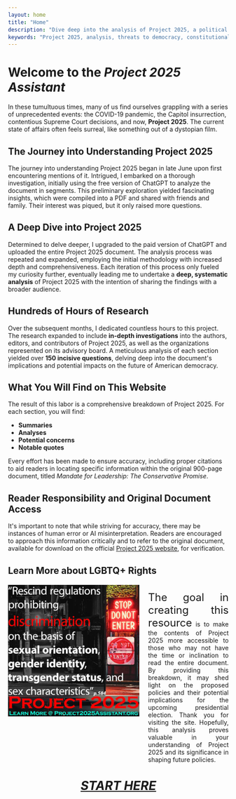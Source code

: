 ```yaml
---
layout: home
title: "Home"
description: "Dive deep into the analysis of Project 2025, a political document threatening American democracy, freedom, and constitutional rights. Understand its potential risks and impacts on the upcoming election and learn how it could reshape the future of the U.S."
keywords: "Project 2025, analysis, threats to democracy, constitutional rights, freedom, upcoming election, political risks, U.S. Constitution, government reform"
---
```


# Welcome to the *Project 2025 Assistant*

In these tumultuous times, many of us find ourselves grappling with a series of unprecedented events: the COVID-19 pandemic, the Capitol insurrection, contentious Supreme Court decisions, and now, **Project 2025**. The current state of affairs often feels surreal, like something out of a dystopian film.

## The Journey into Understanding Project 2025

The journey into understanding Project 2025 began in late June upon first encountering mentions of it. Intrigued, I embarked on a thorough investigation, initially using the free version of ChatGPT to analyze the document in segments. This preliminary exploration yielded fascinating insights, which were compiled into a PDF and shared with friends and family. Their interest was piqued, but it only raised more questions.

## A Deep Dive into Project 2025

Determined to delve deeper, I upgraded to the paid version of ChatGPT and uploaded the entire Project 2025 document. The analysis process was repeated and expanded, employing the initial methodology with increased depth and comprehensiveness. Each iteration of this process only fueled my curiosity further, eventually leading me to undertake a **deep, systematic analysis** of Project 2025 with the intention of sharing the findings with a broader audience.

## Hundreds of Hours of Research

Over the subsequent months, I dedicated countless hours to this project. The research expanded to include **in-depth investigations** into the authors, editors, and contributors of Project 2025, as well as the organizations represented on its advisory board. A meticulous analysis of each section yielded over **150 incisive questions**, delving deep into the document's implications and potential impacts on the future of American democracy.

## What You Will Find on This Website

The result of this labor is a comprehensive breakdown of Project 2025. For each section, you will find:
- **Summaries**
- **Analyses**
- **Potential concerns**
- **Notable quotes**

Every effort has been made to ensure accuracy, including proper citations to aid readers in locating specific information within the original 900-page document, titled *Mandate for Leadership: The Conservative Promise*.

## Reader Responsibility and Original Document Access

It's important to note that while striving for accuracy, there may be instances of human error or AI misinterpretation. Readers are encouraged to approach this information critically and to refer to the original document, available for download on the official [Project 2025 website](https://www.project2025.org/playbook/), for verification.

## Learn More about LGBTQ+ Rights

<div class="flex-container" style="display: flex; flex-wrap: wrap; align-items: flex-start; justify-content: center; margin: 20px 0;">
  <!-- Image container -->
  <a href="/questions/002-lgbtq-rights-changes.html" style="flex: 1; min-width: 300px; max-width: 100%; text-align: center;">
    <img src="/assets/images/descrimination.webp" alt="Discrimination quote from Project 2025" style="max-width: 100%; height: auto;">
  </a>
  
  <!-- Text container -->
  <div style="flex: 1; padding-left: 20px; text-align: justify; max-width: 600px;">
    <p>
      <x style="font-size: x-large">The goal in creating this resource</x> is to make the contents of Project 2025 more accessible to those who may not have the time or inclination to read the entire document. By providing this breakdown, it may shed light on the proposed policies and their potential implications for the upcoming presidential election. Thank you for visiting the site. Hopefully, this analysis proves valuable in your understanding of Project 2025 and its significance in shaping future policies.
    </p>
  </div>
</div>






<!--## Our Goal

The goal in creating this resource is to make the contents of Project 2025 more accessible to those who may not have the time or inclination to read the entire document. By providing this breakdown, it may shed light on the proposed policies and their potential implications for the upcoming presidential election.

Thank you for visiting the site. Hopefully, this analysis proves valuable in your understanding of Project 2025 and its significance in shaping future policies.-->

<div style="text-align: center;">
  <a href="/toc.html" style="font-size: 2em; font-weight: bold;">
  <em>START HERE</em>
  </a>
</div>